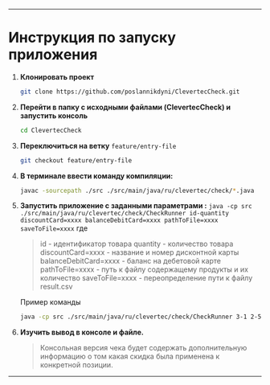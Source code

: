 ---
# Инструкция по запуску приложения

1. **Клонировать проект**
   ```bash
   git clone https://github.com/poslannikdyni/ClevertecCheck.git
   ```

2. **Перейти в папку с исходными файлами (ClevertecCheck) и запустить консоль**
   ```bash
   cd ClevertecCheck
   ```

3. **Переключиться на ветку** `feature/entry-file`
   ```bash
   git checkout feature/entry-file
   ```

4. **В терминале ввести команду компиляции:**
   ```bash
   javac -sourcepath ./src ./src/main/java/ru/clevertec/check/*.java
   ```

5. **Запустить приложение с заданными параметрами :**
   `java -cp src ./src/main/java/ru/clevertec/check/CheckRunner id-quantity discountCard=xxxx balanceDebitCard=xxxx pathToFile=xxxx saveToFile=xxxx`
   где 
   > id - идентификатор товара
   > quantity - количество товара
   > discountCard=xxxx - название и номер дисконтной карты
   > balanceDebitCard=xxxx - баланс на дебетовой карте
   > pathToFile=xxxx - путь к файлу содержащему продукты и их количество
   > saveToFile=xxxx - переопределение пути к файлу result.csv

   Пример команды

   ```bash
   java -cp src ./src/main/java/ru/clevertec/check/CheckRunner 3-1 2-5 5-1 5-2 discountCard=1111 balanceDebitCard=100.11 pathToFile=./src/main/resources/products.csv saveToFile=result_for_operation_request.csv
   ```

6. **Изучить вывод в консоле и файле.**
   > Консольная версия чека будет содержать дополнительную информацию о том какая скидка была применена к конкретной позиции.
---